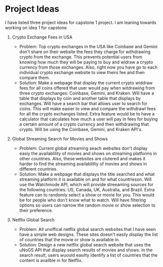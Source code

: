 # Project Ideas

I have listed three project ideas for capstone 1 project. I am leaning towards working on idea 1 for capstone.

1. Crypto Exchange Fees in USA
   - Problem: Top crypto exchanges in the USA like Coinbase and Gemini don't share on their website the fees they charge for withdrawing crypto from the exchange. This prevents potential users from knowing how much they will be paying to buy and widraw a crypto currency from those exchanges. Also, right now you have go to each individual crypto exchange website to view theirs fee and then compare them.
   - Solution: Make a webpage that display the current crypto widdraw fees for all coins offered that user would pay when witdrawing from three crypto exchanges: Coinbase, Gemini, and Kraken. Will have a table that displays by coin and another table that displays by exchanges. Will have a search bar that allows user to search for coins. This will make easier to view and compare the withdrawl fees for all the crypto exchanges listed. Extra feature would be to have a calculator that calculates how much a user will pay in fees for buying a certain amount of a crypto currency and then withdrawing that crypto. Will be using the Coinbase, Gemini, and Kraken API's.

2. Global Streaming Search for Movies and Shows
   - Problem: Current global streaming seach websites don't display easiy the availablility of movies and shows on streaming platforms in other countries. Also, these websites are clutered and makes it harder to find the streaming availablitliy of movies and shows in different countries.
   - Solution: Make a webpage that displays the title searched and what streaming platform it is available on and for what countrieson. Will use the Watchmode API, which will provide streeaming sources for the following countries: US, Canada, UK, Australia, and Brazil. Extra feature can to randomly select a show or movie for you. This would be for people who don't know what to watch. Will have filtering options so users can narrow the random movie or show selection to their preference.

3. Netflix Global Search
   - Problem: All unoffical netflix global search websites that I have seen have a simple web designs. These sites doesn't easily display the list of countries that the movie or show is available in.
   - Solution: Design a new netflix global search website that uses the uNoGS API that display search results of movies and shows. In the search result, users wuould easilty identify a list of countries that the content is availble in for Netflix.
